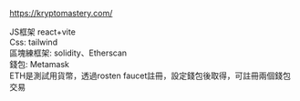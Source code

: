 https://kryptomastery.com/  
  
JS框架 react+vite  
Css: tailwind  
區塊練框架: solidity、Etherscan  
錢包: Metamask  
ETH是測試用貨幣，透過rosten faucet註冊，設定錢包後取得，可註冊兩個錢包交易  
